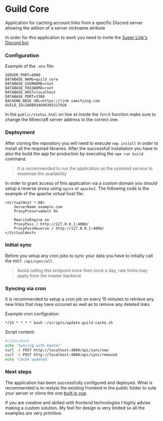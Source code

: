 # Guild Core
Application for caching account links from a specific Discord server allowing the adition of a server nickname atribute

In order for this application to work you need to invite the [Super Link's Discord bot](https://discord.com/api/oauth2/authorize?client_id=770681237622095913&permissions=8&scope=bot%20applications.commands)

### Configuration

Example of the `.env` file:
```properties
SERVER_PORT=4000
DATABASE_NAME=guild_core
DATABASE_USERNAME=root
DATABASE_PASSWORD=root
DATABASE_HOST=localhost
DATABASE_PORT=3306
BACKEND_BASE_URL=https://link.samifying.com
GUILD_ID=1088934690385317928
```

In the `public/status.html` on line `44` inside the `fetch` function make sure to change the Minecraft server address to the correct one.

### Deployment

After cloning the repository you will need to execute `nmp install` in order to install all the required libraries. After the successfull installation you have to also the build the app for production by executing the `npm run build` command.

> It is recommended to run the application as the systemd service to maximise the availability

In order to grant access of this application via a custom domain you should setup a reverse proxy using `nginx` or `apache2`. The following code is the example of the apache virtual host file:

```
<VirtualHost *:80>
    ServerName example.com
    ProxyPreserveHost On

    RewriteEngine on
    ProxyPass / http://127.0.0.1:4000/
    ProxyPassReverse / http://127.0.0.1:4000/
</VirtualHost>
```

### Initial sync

Before you setup any cron jobs to sync your data you have to initailly call the `POST /api/sync/all`. 

>Avoid calling this endpoint more then once a day, rate limits may apply from the master backend

### Syncing via cron

It is recommended to setup a cron job on every 15 minutes to retrieve any new links that may have occured as well as to remove any deleted links

Example cron configration:

```
*/15 * * * * bash ~/scripts/update-guild-cache.sh
```

Script content:

```bash
#!/bin/bash
echo 'Syncing with master'
curl -X POST http://localhost:4000/api/sync/new
curl -X POST http://localhost:4000/api/sync/removed
echo 'Cache updated'
```

### Next steps

The application has been successfully configured and deployed. What is recommended is to restyle the existing frontend in the public folder to sute your server or clone the one [built in vue](https://github.com/Pequla/guild-vue).

If you are creative and skilled with frontend technologies I highly advise making a custom solution. My feel for design is very limited so all the examples are very primitive.